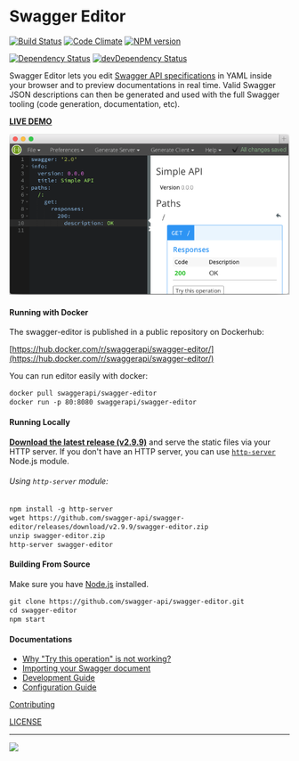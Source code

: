 # Swagger Editor

[![Build Status](https://travis-ci.org/swagger-api/swagger-editor.svg?branch=master)](https://travis-ci.org/swagger-api/swagger-editor)
[![Code Climate](https://codeclimate.com/github/swagger-api/swagger-editor/badges/gpa.svg)](https://codeclimate.com/github/swagger-api/swagger-editor)
[![NPM version](https://badge.fury.io/js/swagger-editor-src.png)](http://badge.fury.io/js/swagger-editor-src)

[![Dependency Status](https://david-dm.org/swagger-api/swagger-editor/status.svg)](https://david-dm.org/swagger-api/swagger-editor)
[![devDependency Status](https://david-dm.org/swagger-api/swagger-editor/dev-status.svg)](https://david-dm.org/swagger-api/swagger-editor-#info=devDependencies)

Swagger Editor lets you edit [Swagger API specifications](https://github.com/swagger-api/swagger-spec/blob/master/versions/2.0.md) in YAML inside your browser and to preview documentations in real time.
Valid Swagger JSON descriptions can then be generated and used with the full Swagger tooling (code generation, documentation, etc).

**[LIVE DEMO](http://editor.swagger.io)**

[![Screenshot of the Swagger Editor](docs/screenshot.png "Designing an API with the Swagger Editor")](http://editor.swagger.io)

#### Running with Docker

The swagger-editor is published in a public repository on Dockerhub:

[https://hub.docker.com/r/swaggerapi/swagger-editor/](https://hub.docker.com/r/swaggerapi/swagger-editor/)

You can run editor easily with docker:

```
docker pull swaggerapi/swagger-editor
docker run -p 80:8080 swaggerapi/swagger-editor
```

#### Running Locally

[**Download the latest release (v2.9.9)**](https://github.com/swagger-api/swagger-editor/releases/download/v2.9.9/swagger-editor.zip) and serve the static files via your HTTP server. If you don't have an HTTP server, you can use [`http-server`](https://www.npmjs.com/package/http-server) Node.js module.

###### Using `http-server` module:
```shell
npm install -g http-server
wget https://github.com/swagger-api/swagger-editor/releases/download/v2.9.9/swagger-editor.zip
unzip swagger-editor.zip
http-server swagger-editor
```

#### Building From Source

Make sure you have [Node.js](http://nodejs.org/) installed. 

```shell
git clone https://github.com/swagger-api/swagger-editor.git
cd swagger-editor
npm start
```

#### Documentations
* [Why "Try this operation" is not working?](docs/cors.md)
* [Importing your Swagger document](./docs/import.md)
* [Development Guide](./docs/development.md)
* [Configuration Guide](./docs/config.md)

[Contributing](./CONTRIBUTING.md)

[LICENSE](./LICENSE)

---
<img src="http://swagger.io/wp-content/uploads/2016/02/logo.jpg"/>
